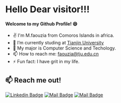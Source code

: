 # Hello Dear visitor!!!
#### Welcome to my Github Profile! 😄
- ✌️ I'm M.faouzia from Comoros Islands in africa.
- 🔭 I’m currently studing at [Tianjin University](http://www.tju.edu.cn/english/index.htm) 
- 🌱 My major is Computer Science and Techology.
- 📫 How to reach me: faouzia@tju.edu.cn
- ⚡ Fun fact: I have grit in my life.

## :mailbox: Reach me out!

[![Linkedin Badge](https://img.shields.io/badge/-Mfaouzia-0e76a8?style=flat&labelColor=0e76a8&logo=linkedin&logoColor=white)](https://www.linkedin.com/in/mroivili-faouzia-43ab56164/) [![Mail Badge](https://img.shields.io/badge/-@faou_fahad-e84393?style=flat&labelColor=e84393&logo=instagram&logoColor=white)](https://www.instagram.com/faou_fahad/) [![Mail Badge](https://img.shields.io/badge/-Mroivili_Faouzia-c0392b?style=flat&labelColor=c0392b&logo=gmail&logoColor=white)](mailto:saidalifaou@gmail.com)
